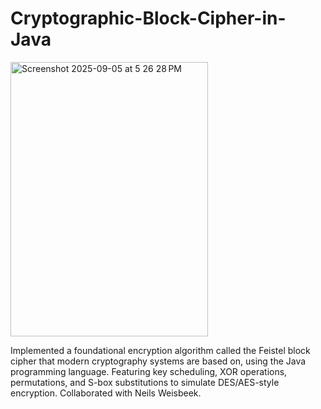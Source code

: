 # Cryptographic-Block-Cipher-in-Java

<img width="316" height="439" alt="Screenshot 2025-09-05 at 5 26 28 PM" src="https://github.com/user-attachments/assets/b4eaeb3c-64fe-4022-9ac4-9a9ce41e000a" />

Implemented a foundational encryption algorithm called the Feistel block cipher that modern cryptography systems are based on, using the Java programming language. Featuring key scheduling, XOR operations, permutations, and S-box substitutions to simulate DES/AES-style encryption. Collaborated with Neils Weisbeek.
